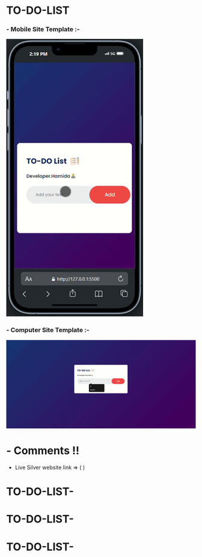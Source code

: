 # TO-DO-LIST
### - Mobile Site Template :-

![Mobile Site Template](/IMAGES/m.gif)

### - Computer Site Template :-

![Mobile Site Template](/IMAGES/c.gif)

# - Comments !!

- Live Silver website link => ( )
# TO-DO-LIST-
# TO-DO-LIST-
# TO-DO-LIST-
